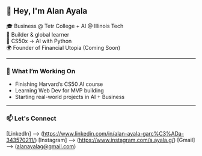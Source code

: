 ## 👋 Hey, I'm Alan Ayala

🎓 Business @ Tetr College + AI @ Illinois Tech  
🚀 Builder & global learner  
🤖 CS50x → AI with Python  
🌍 Founder of Financial Utopia (Coming Soon)

---

### 🔧 What I’m Working On
- Finishing Harvard’s CS50 AI course  
- Learning Web Dev for MVP building  
- Starting real-world projects in AI + Business

---

### 📫 Let's Connect
[LinkedIn] --> (https://www.linkedin.com/in/alan-ayala-garc%C3%ADa-343570211/) 
[Instagram] --> (https://www.instagram.com/a.ayala.g/)
[Gmail] --> (alanayalag@gmail.com)
